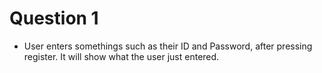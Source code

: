# Question 1

- User enters somethings such as their ID and Password, after pressing register. It will show what the user just entered.

